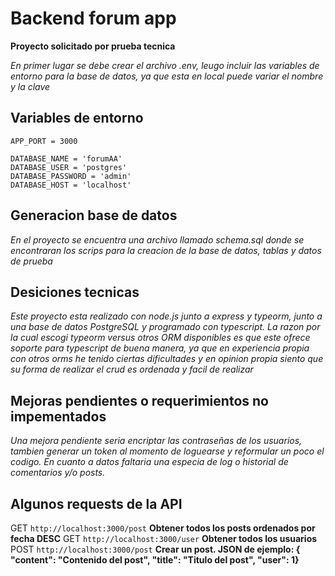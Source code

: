 # Backend forum app

**Proyecto solicitado por prueba tecnica**

_En primer lugar se debe crear el archivo .env, leugo incluir las variables de entorno para la base de datos, ya que esta en local puede variar el nombre y la clave_

## Variables de entorno

```
APP_PORT = 3000

DATABASE_NAME = 'forumAA'
DATABASE_USER = 'postgres'
DATABASE_PASSWORD = 'admin'
DATABASE_HOST = 'localhost'

```

## Generacion base de datos

_En el proyecto se encuentra una archivo llamado schema.sql donde se encontraran los scrips para la creacion de la base de datos, tablas y datos de prueba_

## Desiciones tecnicas

_Este proyecto esta realizado con node.js junto a express y typeorm, junto a una base de datos PostgreSQL y programado con typescript. La razon por la cual escogi typeorm versus otros ORM disponibles es que este ofrece soporte para typescript de buena manera, ya que en experiencia propia con otros orms he tenido ciertas dificultades y en opinion propia siento que su forma de realizar el crud es ordenada y facil de realizar_

## Mejoras pendientes o requerimientos no impementados

_Una mejora pendiente seria encriptar las contraseñas de los usuarios, tambien generar un token al momento de loguearse y reformular un poco el codigo. En cuanto a datos faltaria una especia de log o historial de comentarios y/o posts._

## Algunos requests de la API

GET `http://localhost:3000/post` **Obtener todos los posts ordenados por fecha DESC**
GET `http://localhost:3000/user` **Obtener todos los usuarios**
POST `http://localhost:3000/post` **Crear un post. JSON de ejemplo: {  
 "content": "Contenido del post",
"title": "Titulo del post",
"user": 1}**

